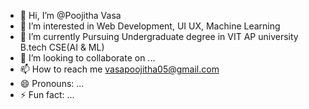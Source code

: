 - 👋 Hi, I’m @Poojitha Vasa
- 👀 I’m interested in Web Development, UI UX, Machine Learning
- 🌱 I’m currently Pursuing Undergraduate degree in VIT AP university B.tech CSE(AI & ML)
- 💞️ I’m looking to collaborate on ...
- 📫 How to reach me vasapoojitha05@gmail.com
- 😄 Pronouns: ...
- ⚡ Fun fact: ...

<!---
Chinni0404/Chinni0404 is a ✨ special ✨ repository because its `README.md` (this file) appears on your GitHub profile.
You can click the Preview link to take a look at your changes.
--->
